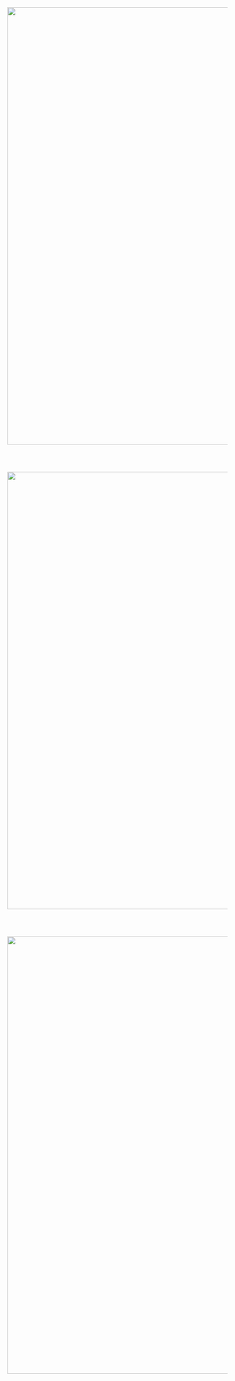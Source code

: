 <img src="https://github.com/user-attachments/assets/33fbf76a-87b4-4036-b5fa-9e3174bb89d3" width="1000" />

<br><br>

<img src="https://github.com/user-attachments/assets/9b257c26-d029-4ea6-a7dc-5b814b4ddb65" width="1000" />

<br><br>

<img src="https://github.com/user-attachments/assets/112cf965-7ad4-44b0-82e4-5d410368710c" width="1000" />
